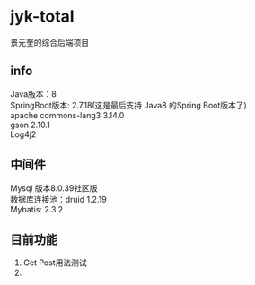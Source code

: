 # jyk-total

景元奎的综合后端项目

## info
Java版本：8<br>
SpringBoot版本: 2.7.18(这是最后支持 Java8 的Spring Boot版本了)<br>
apache commons-lang3 3.14.0<br>
gson 2.10.1 <br>
Log4j2

## 中间件
Mysql 版本8.0.39社区版<br>
数据库连接池：druid 1.2.19<br>
Mybatis: 2.3.2

## 目前功能
1. Get Post用法测试
2. 
